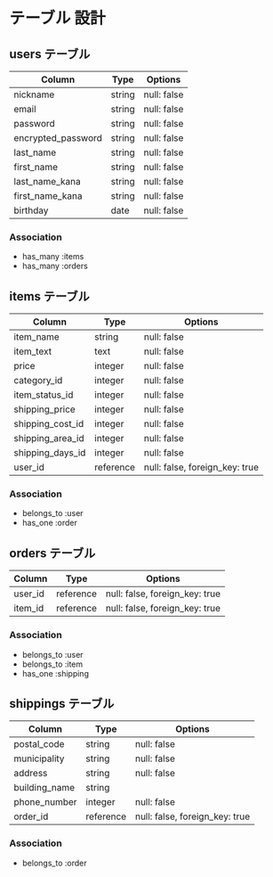 # テーブル 設計

## users テーブル

| Column                | Type    | Options     |
| --------------------- | ------- | ----------- |
| nickname              | string  | null: false |
| email                 | string  | null: false |
| password              | string  | null: false |
| encrypted_password    | string  | null: false |
| last_name             | string  | null: false |
| first_name            | string  | null: false |
| last_name_kana        | string  | null: false |
| first_name_kana       | string  | null: false |
| birthday              | date    | null: false |

### Association

- has_many :items
- has_many :orders


## items テーブル

| Column           | Type      | Options                        |
| ---------------- | --------- | ------------------------------ |
| item_name        | string    | null: false                    |
| item_text        | text      | null: false                    |
| price            | integer   | null: false                    |
| category_id      | integer   | null: false                    |
| item_status_id   | integer   | null: false                    |
| shipping_price   | integer   | null: false                    |
| shipping_cost_id | integer   | null: false                    |
| shipping_area_id | integer   | null: false                    |
| shipping_days_id | integer   | null: false                    |
| user_id          | reference | null: false, foreign_key: true |

### Association

- belongs_to :user
- has_one    :order


## orders テーブル

| Column    | Type       | Options                        |
| --------- | ---------- | ------------------------------ |
| user_id   | reference  | null: false, foreign_key: true |
| item_id   | reference  | null: false, foreign_key: true |                    |

### Association

- belongs_to :user
- belongs_to :item
- has_one    :shipping


## shippings テーブル

| Column           | Type      | Options                        |
| ---------------- | --------- | ------------------------------ |
| postal_code      | string    | null: false                    |
| municipality     | string    | null: false                    |
| address          | string    | null: false                    |
| building_name    | string    |                                |
| phone_number     | integer   | null: false                    |
| order_id         | reference | null: false, foreign_key: true |

### Association

- belongs_to :order
